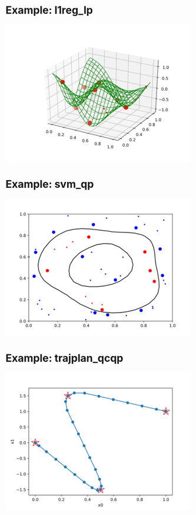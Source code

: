 # Example: l1reg_lp

![](l1reg_lp/plot.svg)

# Example: svm_qp

![](svm_qp/plot.svg)

# Example: trajplan_qcqp

![](trajplan_qcqp/plot1.svg)
